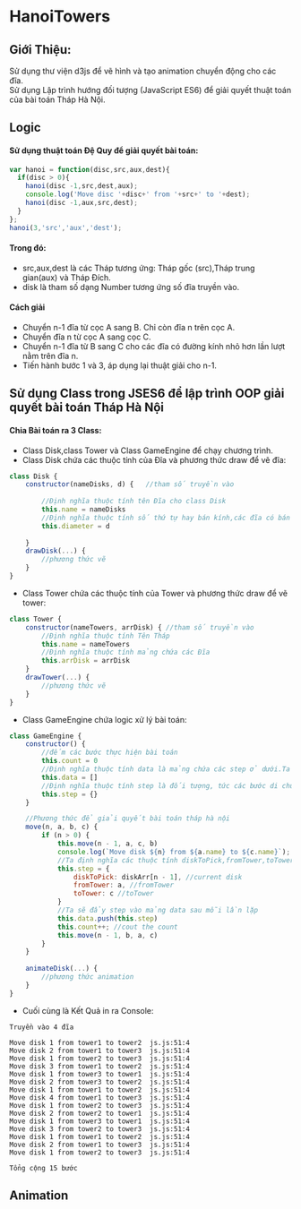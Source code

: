 # HanoiTowers
## Giới Thiệu:
Sử dụng thư viện d3js để vẽ hình và tạo animation chuyển động cho các đĩa.  
Sử dụng Lập trình hướng đối tượng (JavaScript ES6) để giải quyết thuật toán của bài toán Tháp Hà Nội.  

## Logic  
#### Sử dụng thuật toán Đệ Quy để giải quyết bài toán:  
```javascript
var hanoi = function(disc,src,aux,dest){
  if(disc > 0){
    hanoi(disc -1,src,dest,aux);
    console.log('Move disc '+disc+' from '+src+' to '+dest);
    hanoi(disc -1,aux,src,dest);
  }
};
hanoi(3,'src','aux','dest');
```
#### Trong đó:    
* src,aux,dest là các Tháp tương ứng: Tháp gốc (src),Tháp trung gian(aux) và Tháp Đích.
* disk là tham số dạng Number tương ứng số đĩa truyền vào.
#### Cách giải  
* Chuyển n-1 đĩa từ cọc A sang B. Chỉ còn đĩa n trên cọc A.  
* Chuyển đĩa n từ cọc A sang cọc C.  
* Chuyển n-1 đĩa từ B sang C cho các đĩa có đường kính nhỏ hơn lần lượt nằm trên đĩa n.  
* Tiến hành bước 1 và 3, áp dụng lại thuật giải cho n-1.  
## Sử dụng Class trong JSES6 để lập trình OOP giải quyết bài toán Tháp Hà Nội
#### Chia Bài toán ra 3 Class: 
* Class Disk,class Tower và Class GameEngine để chạy chương trình.  
* Class Disk chứa các thuộc tính của Đĩa và phương thức draw để vẽ đĩa:
```javascript
class Disk {
	constructor(nameDisks, d) {   //tham số truyền vào
	
		//Định nghĩa thuộc tính tên Đĩa cho class Disk
		this.name = nameDisks 
		//Định nghĩa thuộc tính số thứ tự hay bán kính,các đĩa có bán kính lớn hơn thì ở dưới
		this.diameter = d    
		
	}
	drawDisk(...) {
		//phương thức vẽ
	}
}
```
* Class Tower chứa các thuộc tính của Tower và phương thức draw để vẽ tower:
```javascript
class Tower {
	constructor(nameTowers, arrDisk) { //tham số truyền vào
		//Định nghĩa thuộc tính Tên Tháp
		this.name = nameTowers 
		//Định nghĩa thuộc tính mảng chứa các Đĩa
		this.arrDisk = arrDisk 
	}
	drawTower(...) {
		//phương thức vẽ
	}
}
```
* Class GameEngine chứa logic xử lý bài toán:
```javascript
class GameEngine {
	constructor() {
		//đếm các bước thực hiện bài toán
		this.count = 0 
		//Định nghĩa thuộc tính data là mảng chứa các step ở dưới.Ta sẽ tạo animation thông qua data.
		this.data = [] 
		//Định nghĩa thuộc tính step là đối tượng, tức các bước di chuyển của đĩa qua các tháp
		this.step = {} 
	}

	//Phương thức để giải quyết bài toán tháp hà nội
	move(n, a, b, c) {
		if (n > 0) {
			this.move(n - 1, a, c, b)
			console.log(`Move disk ${n} from ${a.name} to ${c.name}`);
			//Ta định nghĩa các thuộc tính diskToPick,fromTower,toTower cho đối tượng step.
			this.step = {
				diskToPick: diskArr[n - 1], //current disk
				fromTower: a, //fromTower
				toTower: c //toTower
			}
			//Ta sẽ đẩy step vào mảng data sau mỗi lần lặp
			this.data.push(this.step) 
			this.count++; //cout the count
			this.move(n - 1, b, a, c)
		}
	}
	
	animateDisk(...) {
		//phương thức animation
	}
}
```
* Cuối cùng là Kết Quả in ra Console:
```
Truyền vào 4 đĩa

Move disk 1 from tower1 to tower2  js.js:51:4
Move disk 2 from tower1 to tower3  js.js:51:4
Move disk 1 from tower2 to tower3  js.js:51:4
Move disk 3 from tower1 to tower2  js.js:51:4
Move disk 1 from tower3 to tower1  js.js:51:4
Move disk 2 from tower3 to tower2  js.js:51:4
Move disk 1 from tower1 to tower2  js.js:51:4
Move disk 4 from tower1 to tower3  js.js:51:4
Move disk 1 from tower2 to tower3  js.js:51:4
Move disk 2 from tower2 to tower1  js.js:51:4
Move disk 1 from tower3 to tower1  js.js:51:4
Move disk 3 from tower2 to tower3  js.js:51:4
Move disk 1 from tower1 to tower2  js.js:51:4
Move disk 2 from tower1 to tower3  js.js:51:4
Move disk 1 from tower2 to tower3  js.js:51:4

Tổng cộng 15 bước
```
## Animation

